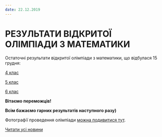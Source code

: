 ```yaml
---
date: 22.12.2019
---
```

# РЕЗУЛЬТАТИ ВІДКРИТОЇ ОЛІМПІАДИ З МАТЕМАТИКИ

Остаточні результати відкритої олімпіади з математики, що відбулася 15 грудня:

[4 клас](/files/blog/результати-відкритої-олімпіади-з-математики/результати-4-клас.pdf)

[5 клас](/files/blog/результати-відкритої-олімпіади-з-математики/результати-5-клас.pdf)

[6 клас](/files/blog/результати-відкритої-олімпіади-з-математики/результати-6-клас.pdf)

**Вітаємо переможців!**

**Всім бажаємо гарних результатів наступного разу)**

Фотографії проведення олімпіади [можна подивитися тут](https://drive.google.com/open?id=14tPrlpY_nsVOW1NiMpzmlwnDQEIquVs7).

[Читати усі новини](/news)

